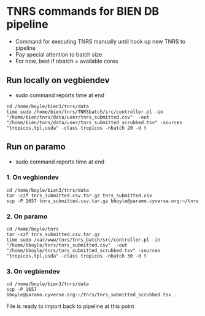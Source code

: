 # TNRS commands for BIEN DB pipeline

* Command for executing TNRS manually until hook up new TNRS to pipeline
* Pay special attention to batch size
* For now, best if nbatch = available cores

## Run locally on vegbiendev
* sudo command reports time at end

```
cd /home/boyle/bien3/tnrs/data
time sudo /home/bien/tnrs/TNRSbatch/src/controller.pl -in "/home/bien/tnrs/data/user/tnrs_submitted.csv"  -out "/home/bien/tnrs/data/user/tnrs_submitted_scrubbed.tsv" -sources "tropicos,tpl,usda" -class tropicos -nbatch 20 -d t 
```


## Run on paramo
* sudo command reports time at end

### 1. On vegbiendev
```
cd /home/boyle/bien3/tnrs/data
tar -czf tnrs_submitted.csv.tar.gz tnrs_submitted.csv
scp -P 1657 tnrs_submitted.csv.tar.gz bboyle@paramo.cyverse.org:~/tnrs 
```

### 2. On paramo

```
cd /home/boyle/tnrs
tar -xzf tnrs_submitted.csv.tar.gz
time sudo /var/www/tnrs/tnrs_batch/src/controller.pl -in "/home/bboyle/tnrs/tnrs_submitted.csv"  -out "/home/bboyle/tnrs/tnrs_submitted_scrubbed.tsv" -sources "tropicos,tpl,usda" -class tropicos -nbatch 30 -d t 
```

### 3. On vegbiendev

```
cd /home/boyle/bien3/tnrs/data
scp -P 1657 bboyle@paramo.cyverse.org:~/tnrs/tnrs_submitted_scrubbed.tsv .
```

File is ready to import back to pipeline at this point




